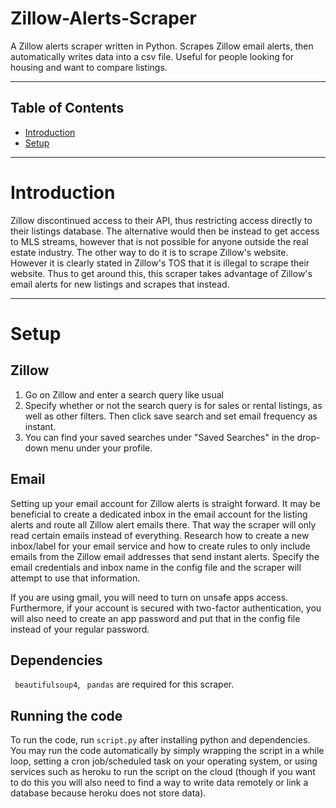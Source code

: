 # Zillow-Alerts-Scraper

A Zillow alerts scraper written in Python. Scrapes Zillow email alerts, then automatically writes data into a csv file. Useful for people looking for housing and want to compare listings.

--- 
Table of Contents
---
- [Introduction](#introduction)
- [Setup](#setup)
---

# Introduction

Zillow discontinued access to their API, thus restricting access directly to their listings database. The alternative would then be instead to get access to MLS streams, however that is not possible for anyone outside the real estate industry. The other way to do it is to scrape Zillow's website. However it is clearly stated in Zillow's TOS that it is illegal to scrape their website. Thus to get around this, this scraper takes advantage of Zillow's email alerts for new listings and scrapes that instead.

---

# Setup

## Zillow 
1. Go on Zillow and enter a search query like usual 
2. Specify whether or not the search query is for sales or rental listings, as well as other filters. Then click save search and set email frequency as instant.
3. You can find your saved searches under "Saved Searches" in the drop-down menu under your profile.

## Email

Setting up your email account for Zillow alerts is straight forward. It may be beneficial to create a dedicated inbox in the email account for the listing alerts and route all Zillow alert emails there. That way the scraper will only read certain emails instead of everything. Research how to create a new inbox/label for your email service and how to create rules to only include emails from the Zillow email addresses that send instant alerts. Specify the email credentials and inbox name in the config file and the scraper will attempt to use that information.

If you are using gmail, you will need to turn on unsafe apps access. Furthermore, if your account is secured with two-factor authentication, you will also need to create an app password and put that in the config file instead of your regular password.

## Dependencies

``` beautifulsoup4```, ``` pandas``` are required for this scraper.

## Running the code

To run the code, run ```script.py``` after installing python and dependencies. You may run the code automatically by simply wrapping the script in a while loop, setting a cron job/scheduled task on your operating system, or using services such as heroku to run the script on the cloud (though if you want to do this you will also need to find a way to write data remotely or link a database because heroku does not store data).

